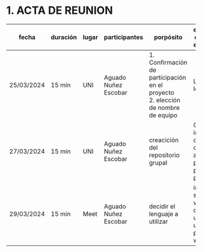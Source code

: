 # 1. ACTA DE REUNION

fecha | duración | lugar | participantes | porpósito | elementos de acción específica
----------|-----------|-----------|-----------|-----------|-----------
25/03/2024 | 15 min | UNI | Aguado<br> Nuñez<br> Escobar | 1.  Confirmación de participación en el proyecto<br> 2. elección de nombre de equipo | Lectura de los sprints
27/03/2024 | 15 min | UNI | Aguado<br> Nuñez<br> Escobar | creacición del repositorio grupal | Cada integrante contribuyó con la actividad planteada por el profesor
29/03/2024 | 15 min | Meet | Aguado<br> Nuñez<br> Escobar | decidir el lenguaje a utilizar | investigar sobre la viabilidad de hacer una app o una página web
